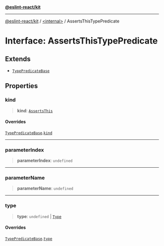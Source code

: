 [**@eslint-react/kit**](../../README.md)

***

[@eslint-react/kit](../../README.md) / [\<internal\>](../README.md) / AssertsThisTypePredicate

# Interface: AssertsThisTypePredicate

## Extends

- [`TypePredicateBase`](TypePredicateBase.md)

## Properties

### kind

> **kind**: [`AssertsThis`](../README.md#assertsthis)

#### Overrides

[`TypePredicateBase`](TypePredicateBase.md).[`kind`](TypePredicateBase.md#kind)

***

### parameterIndex

> **parameterIndex**: `undefined`

***

### parameterName

> **parameterName**: `undefined`

***

### type

> **type**: `undefined` \| [`Type`](Type.md)

#### Overrides

[`TypePredicateBase`](TypePredicateBase.md).[`type`](TypePredicateBase.md#type)
